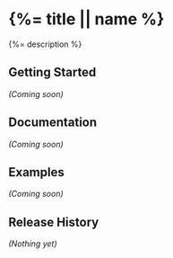 # {%= title || name %}

{%= description %}

## Getting Started
_(Coming soon)_

## Documentation
_(Coming soon)_

## Examples
_(Coming soon)_

## Release History
_(Nothing yet)_
